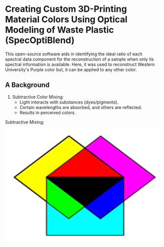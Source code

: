 # Creating Custom 3D-Printing Material Colors Using Optical Modeling of Waste Plastic (SpecOptiBlend)


This open-source software aids in identifying the ideal ratio of each spectral data component for the reconstruction of a sample when only its spectral information is available.
Here, it was used to reconstruct Western University's Purple color but, it can be applied to any other color.


## A Background

1. Subtractive Color Mixing:
   - Light interacts with substances (dyes/pigments).
   - Certain wavelengths are absorbed, and others are reflected.
   - Results in perceived colors.
  
Subtractive Mixing:

<img src="images/subtractive-mixing.png" alt='subtractive'>




